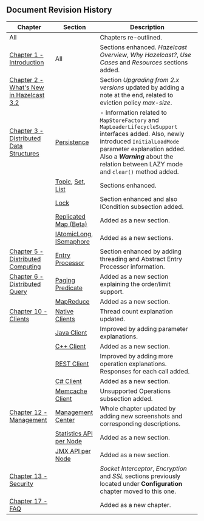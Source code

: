 

## Document Revision History

|Chapter|Section|Description|
|-------|-------|-----------|
|All||Chapters re-outlined.|
|[Chapter 1 - Introduction](#introduction)|All|Sections enhanced. *Hazelcast Overview*, *Why Hazelcast?*, *Use Cases* and *Resources* sections added.|
|[Chapter 2 - What's New in Hazelcast 3.2](#release-notes)||Section *Upgrading from 2.x versions* updated by adding a note at the end, related to eviction policy *max-size*.|
|[Chapter 3 - Distributed Data Structures](#distributed-data-structures)|[Persistence](#persistence)|-	Information related to `MapStoreFactory` and `MapLoaderLifecycleSupport` interfaces added. Also, newly introduced `InitialLoadMode` parameter explanation added. Also a ***Warning*** about the relation between LAZY mode and `clear()` method added.|
||[Topic](#topic), [Set](#set), [List](#list)|Sections enhanced.|
||[Lock](#lock)|Section enhanced and also ICondition subsection added.|
||[Replicated Map (Beta)](#replicated-map-beta)|Added as a new section.|
||[IAtomicLong](#iatomiclong), [ISemaphore](#isemaphore)|Added as a new sections.|
|[Chapter 5 - Distributed Computing](#distributed-computing)|[Entry Processor](#entry-processor)|Section enhanced by adding threading and Abstract Entry Processor information.|
|[Chapter 6 - Distributed Query](#distributed-query)|[Paging Predicate](#criteria-API)|Added as a new section explaining the order/limit support.|
||[MapReduce](#mapreduce)|Added as a new section.|
|[Chapter 10 - Clients](#clients)|[Native Clients](#native-clients)|Thread count explanation updated. |
||[Java Client](#java-client)|Improved by adding parameter explanations.|
||[C++ Client](#native-clients)|Added as a new section.|
||[REST Client](#rest-client)|Improved by adding more operation explanations. Responses for each call added.|
||[C# Client](#native-clients)|Added as a new section.|
||[Memcache Client](#memcache-client)|Unsupported Operations subsection added.|
|[Chapter 12 - Management](#management)|[Management Center](#management-center)|Whole chapter updated by adding new screenshots and corresponding descriptions.|
||[Statistics API per Node](#statistics-api-per-node)|Added as a new section.|
||[JMX API per Node](#jmx-api-per-node)|Added as a new section.|
|[Chapter 13 - Security](#security)||*Socket Interceptor*, *Encryption* and *SSL* sections previously located under **Configuration** chapter moved to this one.
|[Chapter 17 - FAQ](#frequently-asked-questions)||Added as a new chapter.|

<br> </br>









